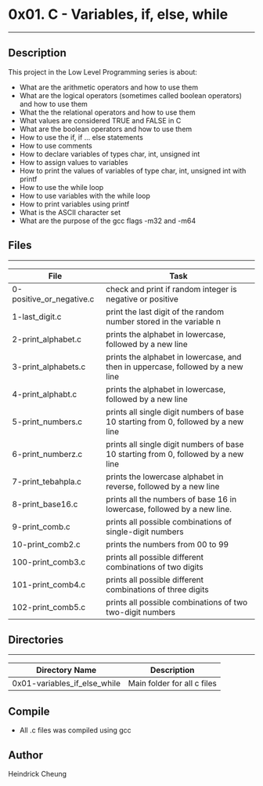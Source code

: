 # 0x01. C - Variables, if, else, while
---
## Description

This project in the Low Level Programming series is about:
* What are the arithmetic operators and how to use them
* What are the logical operators (sometimes called boolean operators) and how to use them
* What the the relational operators and how to use them
* What values are considered TRUE and FALSE in C
* What are the boolean operators and how to use them
* How to use the if, if ... else statements
* How to use comments
* How to declare variables of types char, int, unsigned int
* How to assign values to variables
* How to print the values of variables of type char, int, unsigned int with printf
* How to use the while loop
* How to use variables with the while loop
* How to print variables using printf
* What is the ASCII character set
* What are the purpose of the gcc flags -m32 and -m64

## Files
---
File|Task
---|---
0-positive_or_negative.c | check and print if random integer is negative or positive
1-last_digit.c | print the last digit of the random number stored in the variable n
2-print_alphabet.c | prints the alphabet in lowercase, followed by a new line
3-print_alphabets.c | prints the alphabet in lowercase, and then in uppercase, followed by a new line
4-print_alphabt.c | prints the alphabet in lowercase, followed by a new line
5-print_numbers.c | prints all single digit numbers of base 10 starting from 0, followed by a new line
6-print_numberz.c | prints all single digit numbers of base 10 starting from 0, followed by a new line
7-print_tebahpla.c | prints the lowercase alphabet in reverse, followed by a new line
8-print_base16.c | prints all the numbers of base 16 in lowercase, followed by a new line.
9-print_comb.c | prints all possible combinations of single-digit numbers
10-print_comb2.c | prints the numbers from 00 to 99
100-print_comb3.c | prints all possible different combinations of two digits
101-print_comb4.c | prints all possible different combinations of three digits
102-print_comb5.c | prints all possible combinations of two two-digit numbers

## Directories
---
Directory Name | Description
---|---
0x01-variables_if_else_while | Main folder for all c files

## Compile
* All .c files was compiled using gcc

## Author
Heindrick Cheung